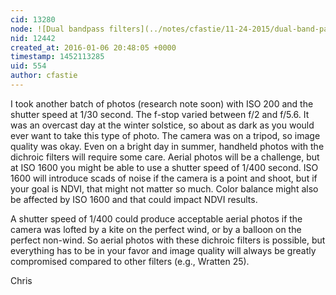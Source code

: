 ```yaml
---
cid: 13280
node: ![Dual bandpass filters](../notes/cfastie/11-24-2015/dual-band-pass-filters)
nid: 12442
created_at: 2016-01-06 20:48:05 +0000
timestamp: 1452113285
uid: 554
author: cfastie
---
```


I took another batch of photos (research note soon) with ISO 200 and the shutter speed at 1/30 second. The f-stop varied between f/2 and f/5.6. It was an overcast day at the winter solstice, so about as dark as you would ever want to take this type of photo. The camera was on a tripod, so image quality was okay. Even on a bright day in summer, handheld photos with the dichroic filters will require some care. Aerial photos will be a challenge, but at ISO 1600 you might be able to use a shutter speed of 1/400 second. ISO 1600 will introduce scads of noise if the camera is a point and shoot, but if your goal is NDVI, that might not matter so much. Color balance might also be affected by ISO 1600 and that could impact NDVI results.

A shutter speed of 1/400 could produce acceptable aerial photos if the camera was lofted by a kite on the perfect wind, or by a balloon on the perfect non-wind. So aerial photos with these dichroic filters is possible, but everything has to be in your favor and image quality will always be greatly compromised compared to other filters (e.g., Wratten 25).

Chris

